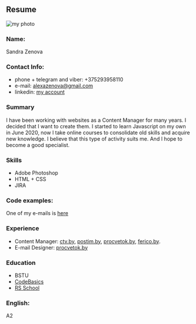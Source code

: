 ## Resume
![my photo](https://lh3.googleusercontent.com/i0UMmpFpISQAyuCL18CNo5OWIKmFTRmRLTgGoengW_tpmhkmUnTSXK5PhYG7zMYCAMhjy-MVfktwBhvJX1ZRHZDvr47nvNzT1eByKgs6IY0DkEHBw0PYtrSuGjkHUpeyZpHKyz7SMTCzBOwwD9wOougbbz_jduHhMu_GqnxXn1VZuLQ6H6ebIQO18gOBOem4cnROfJQINwZqFyeCIFgpZIQvanqAVtsHOyDCAvyuAzxsGhve10Rf444KYSj3H5o5qT0OBTUoI9w3id1tpIbMRYAwF2sH9t5YCJ3hQov6s9IMovlIk5lS-8v8dits5sQwxDJHBp2t7bmX6zqGeU5x3WfdP5QvGoR1gKM5-xwVnDxU2u5V_iRrPWRXIrv3hCvEikgrknS-lGvkNnh_HVtzMwIll56-cleIXqDt4ZhE7vKn25p8rC_jN76y_NMoNqHpwnY-Hr-gmVaxCSimrwbGu65ec5uQqDOBOzgmQfDYyy2DY-MzJGc_EAJeT5fHvIVEa-cIu2m9UTrZHoJ2NgI5hYbmhx-OJD63aIRU1TFXOZUE3U27mQHbt4xb7jFyDV6JDAQHXixNXamIA2kUAyIdhVu5g4GZNBRfYQbBOxfGLp28jijt2AlGimBsadri65LH1C7OJxnsHFnHuv30G8jYE-KDHVJUd8ZLPvQlauSihw9PwWJN7vRzN-7mIg_L=w200-h321-no?authuser=0)
### Name:
Sandra Zenova

### Contact Info:
* phone + telegram and viber: +375293958110
* e-mail: alexazenova@gmail.com
* linkedin: [my account](linkedin.com/in/sandrazenova)

### Summary
I have been working with websites as a Content Manager for many years. I decided that I want to create them. I started to learn Javascript on my own in June 2020, now I take online courses to consolidate old skills and acquire new knowledge. I believe that this type of activity suits me. And I hope to become a good specialist.

### Skills
* Adobe Photoshop
* HTML + CSS
* JIRA

### Code examples:
One of my e-mails is [here](https://procvetok.by/uploads/files/rassilki/Leto2018/30082018/30082018BY.html)

### Experience
* Content Manager: [ctv.by](https://ctv.by/), [postim.by](https://postim.by/), [procvetok.by](https://procvetok.by/), [ferico.by](https://ferico.by/).
* E-mail Designer: [procvetok.by](https://procvetok.by/)


### Education
* BSTU
* [CodeBasics](https://ru.code-basics.com/)
* [RS School](https://rs.school/)


### English:
A2